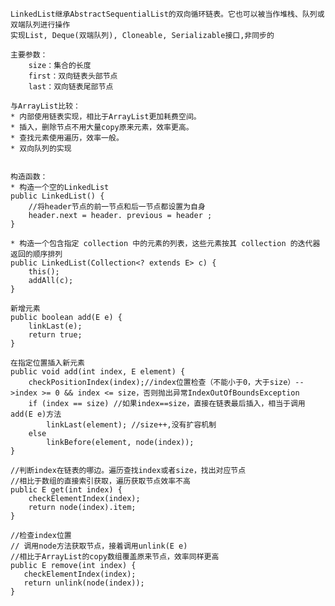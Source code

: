    LinkedList继承AbstractSequentialList的双向循环链表。它也可以被当作堆栈、队列或双端队列进行操作
    实现List, Deque(双端队列), Cloneable, Serializable接口,非同步的
    
    主要参数：
        size：集合的长度
        first：双向链表头部节点
        last：双向链表尾部节点
    
    与ArrayList比较：
    * 内部使用链表实现，相比于ArrayList更加耗费空间。
    * 插入，删除节点不用大量copy原来元素，效率更高。
    * 查找元素使用遍历，效率一般。
    * 双向队列的实现
    
    
    构造函数：
    * 构造一个空的LinkedList
    public LinkedList() {
        //将header节点的前一节点和后一节点都设置为自身
        header.next = header. previous = header ;
    }
    
    * 构造一个包含指定 collection 中的元素的列表，这些元素按其 collection 的迭代器返回的顺序排列
    public LinkedList(Collection<? extends E> c) {
        this();
        addAll(c);
    }
    
    新增元素
    public boolean add(E e) {
        linkLast(e);
        return true;
    }
    
    在指定位置插入新元素
    public void add(int index, E element) {
        checkPositionIndex(index);//index位置检查（不能小于0，大于size）-->index >= 0 && index <= size，否则抛出异常IndexOutOfBoundsException
        if (index == size) //如果index==size，直接在链表最后插入，相当于调用add(E e)方法
            linkLast(element); //size++,没有扩容机制
        else
            linkBefore(element, node(index));
    }
    
    //判断index在链表的哪边。遍历查找index或者size，找出对应节点
    //相比于数组的直接索引获取，遍历获取节点效率不高
    public E get(int index) {
        checkElementIndex(index);
        return node(index).item;
    }
    
    //检查index位置
    // 调用node方法获取节点，接着调用unlink(E e)
    //相比于ArrayList的copy数组覆盖原来节点，效率同样更高
    public E remove(int index) {
       checkElementIndex(index);
       return unlink(node(index));
    }